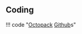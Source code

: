 ## Coding
!!! code "[Octopack](https://github.com/bigcode-project/octopack) [Github](https://arxiv.org/pdf/2308.07124.pdf)s"
    
